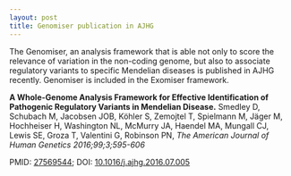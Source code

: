 ```yaml
---
layout: post
title: Genomiser publication in AJHG
---
```


The Genomiser, an analysis framework that is able not only to score the relevance of variation in the non-coding genome, but also to associate regulatory variants to specific Mendelian diseases is published in AJHG recently. Genomiser is included in the Exomiser framework.

**A Whole-Genome Analysis Framework for Effective Identification of Pathogenic Regulatory Variants in Mendelian Disease.**
Smedley D, Schubach M, Jacobsen JOB, Köhler S, Zemojtel T, Spielmann M, Jäger M, Hochheiser H, Washington NL, McMurry JA, Haendel MA, Mungall CJ, Lewis SE, Groza T, Valentini G, Robinson PN, _The American Journal of Human Genetics 2016;99;3;595-606_

PMID: [27569544](http://europepmc.org/abstract/MED/27569544); DOI: [10.1016/j.ajhg.2016.07.005](http://doi.org/10.1016/j.ajhg.2016.07.005)
